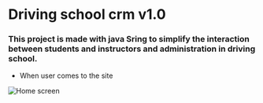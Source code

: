 # Driving school crm v1.0
### This project is made with java Sring to simplify the interaction between students and instructors and administration in driving school.

- When user comes to the site

![Home screen](https://user-images.githubusercontent.com/50050960/127661417-7631beca-ff97-4701-b13d-6f8c5a7dacd4.png)
